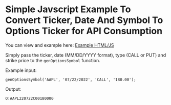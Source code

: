 
# Simple Javscript Example To Convert Ticker, Date And Symbol To Options Ticker for API Consumption

You can view and example here:
[Example HTML/JS](/example)

Simply pass the ticker, date (MM/DD/YYYY format), type (CALL or PUT) and strike price to the `genOptionsSymbol` function.


Example input:
```
genOptionsSymbol('AAPL', '07/22/2022', 'CALL', '180.00');
```

Output:
```
O:AAPL220722C00180000
```
